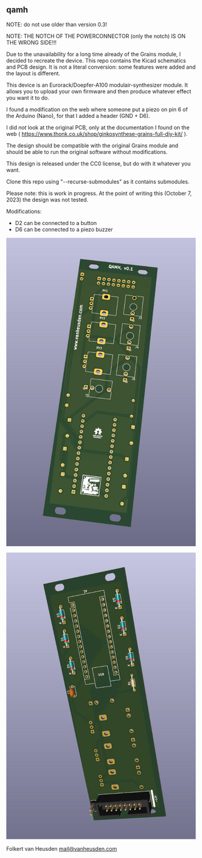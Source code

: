 qamh
----

NOTE: do not use older than version 0.3!

NOTE: THE NOTCH OF THE POWERCONNECTOR (only the notch) IS ON THE WRONG SIDE!!!

Due to the unavailability for a long time already of the Grains module, I decided to recreate the device.
This repo contains the Kicad schematics and PCB design.
It is not a literal conversion: some features were added and the layout is different.

This device is an Eurorack/Doepfer-A100 modulair-synthesizer module. It allows you to upload your own firmware and then produce whatever effect you want it to do.

I found a modification on the web where someone put a piezo on pin 6 of the Arduino (Nano), for that I added a header (GND + D6).

I did *not* look at the original PCB, only at the documentation I found on the web ( https://www.thonk.co.uk/shop/ginkosynthese-grains-full-diy-kit/ ).

The design should be compatible with the original Grains module and should be able to run the original software without modifications.

This design is released under the CC0 license, but do with it whatever you want.

Clone this repo using "--recurse-submodules" as it contains submodules.

Please note: this is work in progress. At the point of writing this (October 7, 2023) the design was not tested.

Modifications:
* D2 can be connected to a button
* D6 can be connected to a piezo buzzer

![front](imgs/qamh_0.1_front.jpg "front")

![back](imgs/qamh_0.1_back.jpg "back")


Folkert van Heusden <mail@vanheusden.com>
